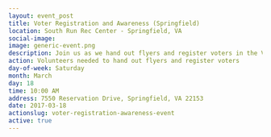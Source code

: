 ```yaml
---
layout: event_post
title: Voter Registration and Awareness (Springfield)
location: South Run Rec Center - Springfield, VA
social-image:
image: generic-event.png
description: Join us as we hand out flyers and register voters in the Virginia 10.
action: Volunteers needed to hand out flyers and register voters
day-of-week: Saturday
month: March
day: 18
time: 10:00 AM
address: 7550 Reservation Drive, Springfield, VA 22153
date: 2017-03-18
actionslug: voter-registration-awareness-event
active: true
---
```

